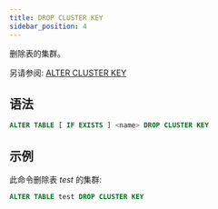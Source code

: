 ```yaml
---
title: DROP CLUSTER KEY
sidebar_position: 4
---
```


删除表的集群。

另请参阅:
[ALTER CLUSTER KEY](./dml-alter-cluster-key.md)

## 语法

```sql
ALTER TABLE [ IF EXISTS ] <name> DROP CLUSTER KEY
```

## 示例

此命令删除表 _test_ 的集群:

```sql
ALTER TABLE test DROP CLUSTER KEY
```
